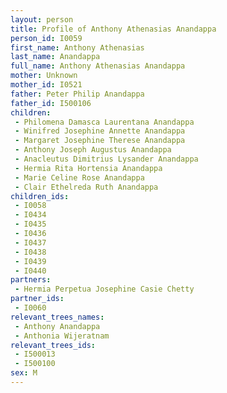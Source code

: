 ```yaml
---
layout: person
title: Profile of Anthony Athenasias Anandappa
person_id: I0059
first_name: Anthony Athenasias
last_name: Anandappa
full_name: Anthony Athenasias Anandappa
mother: Unknown
mother_id: I0521
father: Peter Philip Anandappa
father_id: I500106
children:
 - Philomena Damasca Laurentana Anandappa
 - Winifred Josephine Annette Anandappa
 - Margaret Josephine Therese Anandappa
 - Anthony Joseph Augustus Anandappa
 - Anacleutus Dimitrius Lysander Anandappa
 - Hermia Rita Hortensia Anandappa
 - Marie Celine Rose Anandappa
 - Clair Ethelreda Ruth Anandappa
children_ids:
 - I0058
 - I0434
 - I0435
 - I0436
 - I0437
 - I0438
 - I0439
 - I0440
partners:
 - Hermia Perpetua Josephine Casie Chetty
partner_ids:
 - I0060
relevant_trees_names:
 - Anthony Anandappa
 - Anthonia Wijeratnam
relevant_trees_ids:
 - I500013
 - I500100
sex: M
---
```


